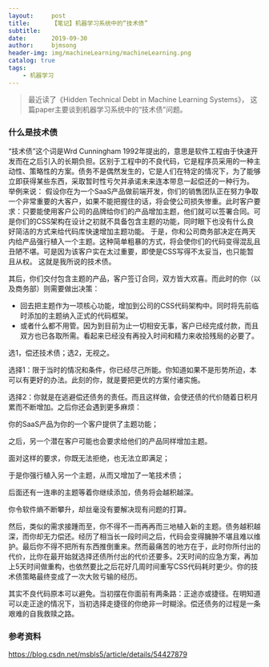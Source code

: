 ```yaml
---
layout:     post
title:      【笔记】机器学习系统中的“技术债”
subtitle:   
date:       2019-09-30
author:     bjmsong
header-img: img/machineLearning/machineLearning.png
catalog: true
tags:
    - 机器学习
---
```

>最近读了《Hidden Technical Debt in Machine Learning Systems》， 这篇paper主要谈到机器学习系统中的“技术债”问题。


### 什么是技术债
“技术债”这个词是Wrd Cunningham 1992年提出的，意思是软件工程由于快速开发而在之后引入的长期负担。区别于工程中的不良代码，它是程序员采用的一种主动性、策略性的方案。债务不是偶然发生的，它是人们在特定的情况下，为了能够立即获得某些东西，采取暂时性亏欠并承诺未来连本带息一起偿还的一种行为。
举例来说：
假设你在为一个SaaS产品做前端开发，你们的销售团队正在努力争取一个非常重要的大客户，如果不能把握住的话，将会使公司损失惨重。此时客户要求：只要能使用客户公司的品牌给你们的产品增加主题，他们就可以签署合同。可是你们的CSS架构在设计之初就不具备包含主题的功能，同时眼下也没有什么良好简洁的方式来给代码库快速增加主题功能。
于是，你和公司商务部决定在两天内给产品强行植入一个主题。这种简单粗暴的方式，将会使你们的代码变得混乱且丑陋不堪。可是因为该客户实在太过重要，即使是CSS写得不太妥当，也只能暂且从权。 这就是我所说的技术债。

其后，你们交付包含主题的产品，客户签订合同，双方皆大欢喜。而此时的你（以及商务部）则需要做出决策：
- 回去把主题作为一项核心功能，增加到公司的CSS代码架构中。同时将先前临时添加的主题纳入正式的代码框架。
- 或者什么都不用管。因为到目前为止一切相安无事，客户已经完成付款，而且双方也已各取所需。看起来已经没有再投入时间和精力来收拾残局的必要了。

选1，偿还技术债；选2，无视之。

选择1：限于当时的情况和条件，你已经尽己所能。你知道如果不是形势所迫，本可以有更好的办法。此刻的你，就是要把更优的方案付诸实施。

选择2：你就是在逃避偿还债务的责任。而且这样做，会使还债的代价随着日积月累而不断增加。之后你还会遇到更多麻烦：

你的SaaS产品为你的一个客户提供了主题功能；

之后，另一个潜在客户可能也会要求给他们的产品同样增加主题。

面对这样的要求，你既无法拒绝，也无法立即满足；

于是你强行植入另一个主题，从而又增加了一笔技术债；

后面还有一连串的主题等着你继续添加，债务将会越积越深。

你令软件熵不断攀升，却丝毫没有要解决现有问题的打算。

然后，类似的需求接踵而至，你不得不一而再再而三地植入新的主题。债务越积越深，而你却无力偿还。经历了相当长一段时间之后，代码会变得臃肿不堪且难以维护。最后你不得不把所有东西推倒重来。然而最痛苦的地方在于，此时你所付出的代价，比你在最开始就选择还债所付出的代价还要多。2天时间的应急方案，再加上5天时间做重构，也依然要比之后花好几周时间重写CSS代码耗时更少。你的技术债策略最终变成了一次大败亏输的经历。

其实不良代码原本可以避免。当初摆在你面前有两条路：正途亦或捷径。在明知道可以走正途的情况下，当初选择走捷径的你绝非一时糊涂。偿还债务的过程是一条艰难的自我救赎之路。


### 参考资料
https://blog.csdn.net/msbls5/article/details/54427879

